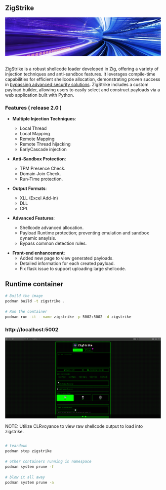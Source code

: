 ## ZigStrike

<p align="center">
  <img src=".img/blue0tun.webp" />
</p>

##

ZigStrike is a robust shellcode loader developed in Zig, offering a variety of injection techniques and anti-sandbox features. It leverages compile-time capabilities for efficient shellcode allocation, demonstrating proven success in [bypassing advanced security solutions](https://kpmg.com/nl/en/home/insights/2024/12/zig-strike-the-ultimate-toolkit-for-payload-creation-and-evasion.html). ZigStrike includes a custom payload builder, allowing users to easily select and construct payloads via a web application built with Python.


### Features ( release 2.0 )

- **Multiple Injection Techniques**:
  - Local Thread
  - Local Mapping
  - Remote Mapping
  - Remote Thread hijacking
  - EarlyCascade injection

- **Anti-Sandbox Protection**:
  - TPM Presence Check.
  - Domain Join Check.
  - Run-Time protection.

- **Output Formats**:
  - XLL (Excel Add-in)
  - DLL
  - CPL

- **Advanced Features**:
  - Shellcode advanced allocation.
  - Payload Runtime protection; preventing emulation and sandbox dynamic anaylsis.
  - Bypass common detection rules.

* **Front-end enhancement**:
  - Added new page to view generated payloads.
  - Detailed information for each created payload.
  - Fix flask issue to support uploading large shellcode.

## Runtime container

```bash
# Build the image
podman build -t zigstrike .

# Run the container
podman run -it --name zigstrike -p 5002:5002 -d zigstrike
```

### http://localhost:5002

<p align="center">
  <img src=".img/zigstrike.png" />
</p>

NOTE: Utilize CLRvoyance to view raw shellcode output to load into zigstrike.

##

```bash
# teardown
podman stop zigstrike

# other containers running in namespace
podman system prune -f

# blow it all away
podman system prune -a
```
